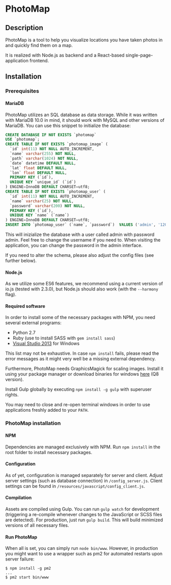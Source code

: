 # PhotoMap

## Description
PhotoMap is a tool to help you visualize locations you have taken photos in and quickly find them on a map.

It is realized with Node.js as backend and a React-based single-page-application frontend.

## Installation

### Prerequisites
#### MariaDB
PhotoMap utilizes an SQL database as data storage. While it was written with MariaDB 10.0 in mind, it should work with MySQL and other versions of MariaDB. You can use this snippet to initialize the database:
```sql
CREATE DATABASE IF NOT EXISTS `photomap`
USE `photomap`;
CREATE TABLE IF NOT EXISTS `photomap_image` (
  `id` int(11) NOT NULL AUTO_INCREMENT,
  `name` varchar(255) NOT NULL,
  `path` varchar(1024) NOT NULL,
  `date` datetime DEFAULT NULL,
  `lat` float DEFAULT NULL,
  `lon` float DEFAULT NULL,
  PRIMARY KEY (`id`),
  UNIQUE KEY `unique_id` (`id`)
) ENGINE=InnoDB DEFAULT CHARSET=utf8;
CREATE TABLE IF NOT EXISTS `photomap_user` (
  `id` int(11) NOT NULL AUTO_INCREMENT,
  `name` varchar(25) NOT NULL,
  `password` varchar(200) NOT NULL,
  PRIMARY KEY (`id`),
  UNIQUE KEY `name` (`name`)
) ENGINE=InnoDB DEFAULT CHARSET=utf8;
INSERT INTO `photomap_user` (`name`, `password`)  VALUES ('admin', '120a9bda6f97b1ce28d8a362289056909666e294ade2fb743e46b9b9b1fcf187:97ff3ca333046ac90fa7c73e6c64d77412023bd7006a0e608c8a54bbb1b516e947d15903cdd82062e3ca86e7fc7f7cc5faf5b7f79dd2f05a42d16cae769686c5:1000');
```

This will inizialize the database with a user called admin with password admin. Feel free to change the username if you need to. When visiting the application, you can change the password in the admin interface.

If you need to alter the schema, please also adjust the config files (see further below).

#### Node.js
As we utilize some ES6 features, we recommend using a current version of io.js (tested with 2.3.0), but Node.js should also work (with the ```--harmony``` flag).

#### Required software
In order to install some of the necessary packages with NPM, you need several external programs:
* Python 2.7
* Ruby (use to install SASS with ```gem install sass```)
* [Visual Studio 2013](https://www.visualstudio.com/en-us/products/free-developer-offers-vs.aspx) for Windows

This list may not be exhaustive. In case ```npm install``` fails, please read the error messages as it might very well be a missing external dependency.

Furthermore, PhotoMap needs GraphicsMagick for scaling images. Install it using your package manager or download binaries for windows [here](http://sourceforge.net/projects/graphicsmagick/files/graphicsmagick-binaries/) (Q8 version).

Install Gulp globally by executing ```npm install -g gulp``` with superuser rights.

You may need to close and re-open terminal windows in order to use applications freshly added to your ```PATH```.

### PhotoMap installation
#### NPM
Dependencies are managed exclusively with NPM. Run ```npm install``` in the root folder to install necessary packages.

#### Configuration
As of yet, configuration is managed separately for server and client. Adjust server settings (such as database connection) in ```/config_server.js```. Client settings can be found in ```/resources/javascript/config_client.js```.

#### Compilation
Assets are compiled using Gulp. You can run ```gulp watch``` for development (triggering a re-compile whenever changes to the JavaScript or SCSS files are detected). For production, just run ```gulp build```. This will build minimized versions of all necessary files.

#### Run PhotoMap
When all is set, you can simply run ```node bin/www```. However, in production you might want to use a wrapper such as pm2 for automated restarts upon server failure:
```
$ npm install -g pm2
...
$ pm2 start bin/www
```
